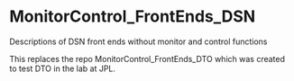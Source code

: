 MonitorControl_FrontEnds_DSN
============================

Descriptions of DSN front ends without monitor and control functions

This replaces the repo MonitorControl_FrontEnds_DTO which was created to test DTO in the lab at JPL.
